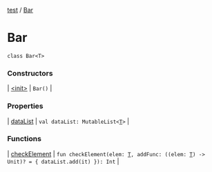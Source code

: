 [test](../../index.md) / [Bar](./index.md)

# Bar

`class Bar<T>`

### Constructors

| [&lt;init&gt;](-init-.md) | `Bar()` |

### Properties

| [dataList](data-list.md) | `val dataList: MutableList<`[`T`](index.md#T)`>` |

### Functions

| [checkElement](check-element.md) | `fun checkElement(elem: `[`T`](index.md#T)`, addFunc: ((elem: `[`T`](index.md#T)`) -> Unit)? = { dataList.add(it) }): Int` |

